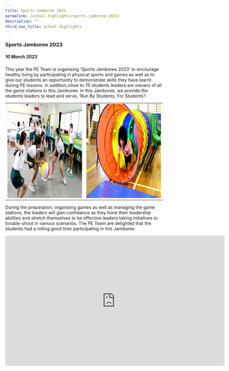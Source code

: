```yaml
---
title: Sports Jamboree 2023
permalink: /school-highlights/sports-jamboree-2023/
description: ""
third_nav_title: School Highlights
---
```

### Sports Jamboree 2023

##### 10 March 2023

This year the PE Team is organising ‘Sports Jamboree 2023’ to encourage healthy living by participating in physical sports and games as well as to give our students an opportunity to demonstrate skills they have learnt during PE lessons. In addition,close to 70 students leaders are owners of all the game stations in this Jamboree. In this Jamboree, we provide the students leaders to lead and serve, ‘Run By Students, For Students’!&nbsp; 

<table>
<tbody><tr>
		<td><img alt="jamboree01" src="/images/Sports Jamboree 2023/jamboree01.jpg" style="width:500px;height:300px;"> </td>
		<td><img alt="jamboree02" src="/images/Sports Jamboree 2023/jamboree02.JPG" style="width:500px;height:300px;"> </td>
</tr></tbody></table>	

During the preparation, organising games as well as managing the game stations, the leaders will gain confidence as they hone their leadership abilities and stretch themselves to be effective leaders taking initiatives to trouble-shoot in various scenarios. The PE Team are delighted that the students had a rolling good time participating in this Jamboree.

<center><iframe allowfullscreen="" allow="accelerometer; autoplay; clipboard-write; encrypted-media; gyroscope; picture-in-picture; web-share" frameborder="0" title="YouTube video player" src="https://www.youtube.com/embed/vpHFdNIKgoE" height="415" width="700"></iframe></center>